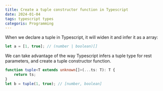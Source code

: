 ```yaml
---
title: Create a tuple constructor function in Typescript
date: 2024-01-04
tags: typescript types
categoris: Programming
---
```


When we declare a tuple in Typescript, it will widen it and infer it as a array:

```typescript
let a = [1, true]; // (number | boolean)[]
```

We can take advantage of the way Typescript infers a tuple type for rest parameters, and create a tuple constructor function.

```typescript
function tuple<T extends unknown[]>(...ts: T): T {
    return ts;
}
let b = tuple(1, true); // [number, boolean]
```